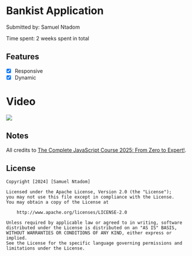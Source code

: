 # Bankist Application

Submitted by: Samuel Ntadom


Time spent: 2 weeks spent in total

## Features
- [x] Responsive
- [x] Dynamic
 
# Video
<div>
    <a href="https://www.loom.com/share/a5a2eaebebff4f968b8db2388e338ce4">
      <img style="max-width:300px;" src="https://cdn.loom.com/sessions/thumbnails/a5a2eaebebff4f968b8db2388e338ce4-35e3b2fc8826217e-full-play.gif">
    </a>
  </div>

## Notes

All credits to <a href="https://www.udemy.com/course/the-complete-javascript-course/?couponCode=24T7MT123024">The Complete JavaScript Course 2025: From Zero to Expert!</a>. 

## License

    Copyright [2024] [Samuel Ntadom]

    Licensed under the Apache License, Version 2.0 (the "License");
    you may not use this file except in compliance with the License.
    You may obtain a copy of the License at

        http://www.apache.org/licenses/LICENSE-2.0

    Unless required by applicable law or agreed to in writing, software
    distributed under the License is distributed on an "AS IS" BASIS,
    WITHOUT WARRANTIES OR CONDITIONS OF ANY KIND, either express or implied.
    See the License for the specific language governing permissions and
    limitations under the License.

